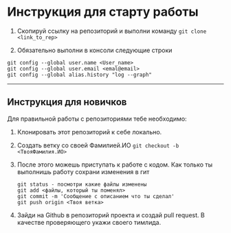 # Инструкция для старту работы
1. Скопируй ссылку на репозиторий и выполни команду
`git clone <link_to_rep>`

2. Обязательно выполни в консоли следующие строки

` git config --global user.name <User_name> `  
` git config --global user.email <emal@email> `  
` git config --global alias.history "log --graph" `  

---

## Инструкция для новичков

Для правильной работы с репозиториями тебе необходимо:

1. Клонировать этот репозиторий к себе локально.
2. Создать ветку со своей Фамилией.ИО
   `git checkout -b <ТвояФамилия.ИО>`
3. После этого можешь приступать к работе с кодом. Как только ты выполнишь работу сохрани изменения в гит
   
   `git status - посмотри какие файлы изменены`  
`git add <файлы, который ты поменял>`  
`git commit -m 'Сообщение с описанием что ты сделал' `  
`git push origin <Твоя ветка>`  
5. Зайди на Github в репозиторий проекта и создай pull request. В качестве проверяющего укажи своего тимлида.
